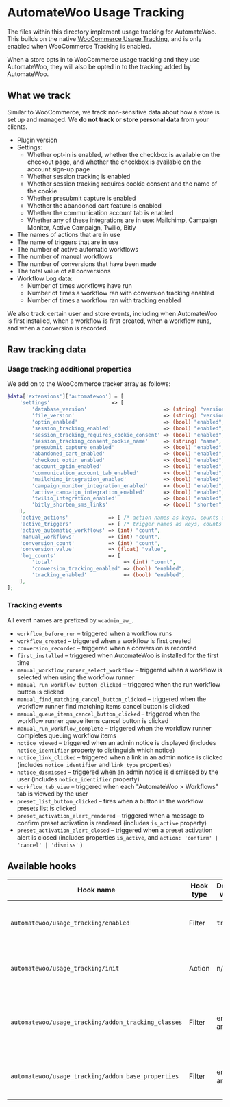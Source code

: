 # AutomateWoo Usage Tracking

The files within this directory implement usage tracking for AutomateWoo. This builds on the native [WooCommerce Usage Tracking](https://woocommerce.com/usage-tracking/), and is only enabled when WooCommerce Tracking is enabled.

When a store opts in to WooCommerce usage tracking and they use AutomateWoo, they will also be opted in to the tracking added by AutomateWoo.

## What we track

Similar to WooCommerce, we track non-sensitive data about how a store is set up and managed. We **do not track or store personal data** from your clients.

* Plugin version
* Settings:
  * Whether opt-in is enabled, whether the checkbox is available on the checkout page, and whether the checkbox is available on the account sign-up page
  * Whether session tracking is enabled
  * Whether session tracking requires cookie consent and the name of the cookie
  * Whether presubmit capture is enabled
  * Whether the abandoned cart feature is enabled
  * Whether the communication account tab is enabled
  * Whether any of these integrations are in use: Mailchimp, Campaign Monitor, Active Campaign, Twilio, Bitly
* The names of actions that are in use
* The name of triggers that are in use
* The number of active automatic workflows
* The number of manual workflows
* The number of conversions that have been made
* The total value of all conversions
* Workflow Log data:
  * Number of times workflows have run
  * Number of times a workflow ran with conversion tracking enabled
  * Number of times a workflow ran with tracking enabled

We also track certain user and store events, including when AutomateWoo is first installed, when a workflow is first created, when a workflow runs, and when a conversion is recorded.

## Raw tracking data

### Usage tracking additional properties

We add on to the WooCommerce tracker array as follows:

```php
$data['extensions']['automatewoo'] = [
	'settings'                    => [
		'database_version'                         => (string) "version",
		'file_version'                             => (string) "version",
		'optin_enabled'                            => (bool) "enabled",
		'session_tracking_enabled'                 => (bool) "enabled",
		'session_tracking_requires_cookie_consent' => (bool) "enabled",
		'session_tracking_consent_cookie_name'     => (string) "name",
		'presubmit_capture_enabled'                => (bool) "enabled",
		'abandoned_cart_enabled'                   => (bool) "enabled",
		'checkout_optin_enabled'                   => (bool) "enabled",
		'account_optin_enabled'                    => (bool) "enabled",
		'communication_account_tab_enabled'        => (bool) "enabled",
		'mailchimp_integration_enabled'            => (bool) "enabled",
		'campaign_monitor_integration_enabled'     => (bool) "enabled",
		'active_campaign_integration_enabled'      => (bool) "enabled",
		'twilio_integration_enabled'               => (bool) "enabled",
		'bitly_shorten_sms_links'                  => (bool) "shorten",
	],
	'active_actions'             => [ /* action names as keys, counts as values */ ],
	'active_triggers'            => [ /* trigger names as keys, counts as values */ ],
	'active_automatic_workflows' => (int) "count",
	'manual_workflows'           => (int) "count",
	'conversion_count'           => (int) "count",
	'conversion_value'           => (float) "value",
	'log_counts'                 => [
		'total'                       => (int) "count",
		'conversion_tracking_enabled' => (bool) "enabled",
		'tracking_enabled'            => (bool) "enabled",
	],
];
```

### Tracking events

All event names are prefixed by `wcadmin_aw_`.

* `workflow_before_run` &ndash; triggered when a workflow runs
* `workflow_created` &ndash; triggered when a workflow is first created
* `conversion_recorded` &ndash; triggered when a conversion is recorded
* `first_installed` &ndash; triggered when AutomateWoo is installed for the first time
* `manual_workflow_runner_select_workflow` &ndash; triggered when a workflow is selected when using the workflow runner
* `manual_run_workflow_button_clicked` &ndash; triggered when the run workflow button is clicked
* `manual_find_matching_cancel_button_clicked` &ndash; triggered when the workflow runner find matching items cancel button is clicked
* `manual_queue_items_cancel_button_clicked` &ndash; triggered when the workflow runner queue items cancel button is clicked
* `manual_run_workflow_complete` &ndash; triggered when the workflow runner completes queuing workflow items
* `notice_viewed` &ndash; triggered when an admin notice is displayed (includes `notice_identifier` property to distinguish which notice)
* `notice_link_clicked` &ndash; triggered when a link in an admin notice is clicked (includes `notice_identifier` and `link_type` properties)
* `notice_dismissed` &ndash; triggered when an admin notice is dismissed by the user (includes `notice_identifier` property)
* `workflow_tab_view` &ndash; triggered when each "AutomateWoo > Workflows" tab is viewed by the user 
* `preset_list_button_clicked` &ndash; fires when a button in the workflow presets list is clicked
* `preset_activation_alert_rendered` &ndash; triggered when a message to confirm preset activation is rendered (includes `is_active` property)
* `preset_activation_alert_closed` &ndash; triggered when a preset activation alert is closed 
		(includes properties `is_active`, and `action: 'confirm' | 'cancel' | 'dismiss'` )


## Available hooks

Hook name | Hook type | Default value | Additional Information
--------- | --------- | ------------- | ----------------------
`automatewoo/usage_tracking/enabled` | Filter | `true` | Enables or disables AutomateWoo usage tracking.
`automatewoo/usage_tracking/init` | Action | n/a | Runs before track events and tracker data is initialized.
`automatewoo/usage_tracking/addon_tracking_classes` | Filter | empty array | Allows add-ons to include their own usage tracking classes for initialization.
`automatewoo/usage_tracking/addon_base_properties` | Filter | empty array | Allows add-ons to include properties with all tracks events.
